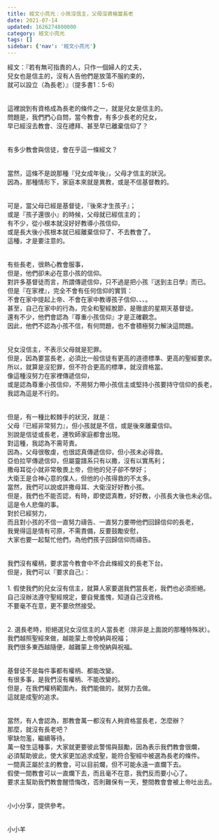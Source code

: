```yaml
---
title: 經文小亮光：小孩沒信主，父母沒資格當長老
date: 2021-07-14
updated: 1626274800000
category: 經文小亮光
tags: []
sidebar: {'nav': '經文小亮光'}
---
```


<div>經文：『若有無可指責的人，只作一個婦人的丈夫，</div>
<div>兒女也是信主的，沒有人告他們是放蕩不服約束的，</div>
<div>就可以設立（為長老）』（提多書1：5-6）</div>
<div> </div>
<div> </div>
<div>這裡說到有資格成為長老的條件之一，就是兒女是信主的。</div>
<div>問題是，我們捫心自問，當今教會，有多少長老的兒女，</div>
<div>早已經沒去教會、沒在禮拜、甚至早已離棄信仰了？</div>
<div> </div>
<div> </div>
<div>有多少教會與信徒，會在乎這一條經文？</div>
<div> </div>
<div> </div>
<div>當然，這條不是說那種『兒女成年後』，父母才信主的狀況。</div>
<div>因為，那種情形下，家庭本來就是異教，或是不信基督教的。</div>
<div> </div>
<div> </div>
<div>可是，當父母已經是基督徒，『後來才生孩子』；</div>
<div>或是『孩子還很小』的時候，父母就已經信主的；</div>
<div>有不少，從小根本就沒好好教導小孩信仰，</div>
<div>或是長大後小孩根本就已經離棄信仰了、不去教會了。</div>
<div>這種，才是要注意的。</div>
<div> </div>
<div> </div>
<div>有些長老，很熱心教會服事，</div>
<div>但是，他們卻未必在意小孩的信仰。</div>
<div>對許多基督徒而言，所謂傳遞信仰，只不過是把小孩『送到主日學』而已。</div>
<div>但是『在家裡』，完全不會有任何信仰的實質：</div>
<div>不會在家中提起上帝、不會在家中教導孩子信仰、、、。</div>
<div>甚至，自己在家中的行為，完全和聖經脫節，是徹底的星期天基督徒。</div>
<div>還有不少，他們會認為『尊重小孩信仰』才是正確觀念。</div>
<div>因此，他們不認為小孩不信，有何問題，也不會積極努力解決這問題。</div>
<div> </div>
<div> </div>
<div>兒女沒信主，不表示父母就是犯罪。</div>
<div>但是，因為要當長老，必須比一般信徒有更高的道德標準、更高的聖經要求。</div>
<div>所以，就算是沒犯罪，但不符合更高的標準，就沒資格當。</div>
<div>像這種沒努力在家裡傳遞信仰，</div>
<div>或是認為尊重小孩信仰，不用努力帶小孩信主或堅持小孩要持守信仰的長老，</div>
<div>我認為這是不行的。</div>
<div> </div>
<div> </div>
<div>但是，有一種比較棘手的狀況，就是：</div>
<div>父母『已經非常努力』，但小孩就是不信，或是後來離棄信仰。</div>
<div>別說是信徒或長老，連牧師家庭都會出現。</div>
<div>對這種，我認為不需苛責。</div>
<div>因為，父母很敬虔，也很認真傳遞信仰，但小孩未必得救。</div>
<div>亞伯拉罕傳遞信仰，但屬靈譜系只有以撒，沒有以實馬利；</div>
<div>撒母耳從小就非常敬畏上帝，但他的兒子卻不學好；</div>
<div>大衛王是合神心意的僕人，但他的小孩得救的不太多。</div>
<div>當然，我們可以說或許撒母耳、大衛沒好好教小孩。</div>
<div>但是，我們也不能否認，有時，即使認真教，好好教，小孩長大後也未必信。</div>
<div>這是令人悲傷的事。</div>
<div>對於已經努力，</div>
<div>而且對小孩的不信一直努力禱告、一直努力要帶他們回歸信仰的長老，</div>
<div>我覺得這是情有可原，不需責備，反要鼓勵安慰，</div>
<div>大家也要一起幫忙他們，為他們孩子回歸信仰而禱告。</div>
<div> </div>
<div> </div>
<div>我們沒有權柄，要求當今教會中不合此條經文的長老下台。</div>
<div>但是，我們可以『要求自己』：</div>
<div> </div>
<div>1.<span style="white-space:pre"> </span>假使我們的兒女沒有信主，就算人家要選我們當長老，我們也必須拒絕。</div>
<div>自己沒辦法遵守聖經規定，要自覺羞愧，知道自己沒資格。</div>
<div>不要毫不在意，更不要欣然接受。</div>
<div> </div>
<div> </div>
<div>2.<span style="white-space:pre"> </span>選長老時，拒絕選兒女沒信主的人當長老（除非是上面說的那種特殊狀）。</div>
<div>我們越照聖經來做，越能蒙上帝悅納與祝福；</div>
<div>我們很多東西越隨便，越難蒙上帝悅納與祝福。</div>
<div> </div>
<div> </div>
<div>基督徒不是每件事都有權柄、都能改變。</div>
<div>有很多事，是我們沒有權柄、不能改變的。</div>
<div>但是，在我們權柄範圍內，我們能做的，就努力去做。</div>
<div>這就是成聖的追求。</div>
<div> </div>
<div> </div>
<div>當然，有人會認為，那教會萬一都沒有人夠資格當長老，怎麼辦？</div>
<div>那麼，就沒有長老吧？</div>
<div>寧缺勿濫，繼續等待。</div>
<div>萬一發生這種事，大家就更要彼此警惕與鼓勵，因為表示我們教會很爛，</div>
<div>必須幫助彼此，使大家更加追求成聖，能符合聖經中被選為長老的條件。</div>
<div>一間真正屬於主的教會，可以目前爛，但不可能永遠一直爛下去。</div>
<div>假使一間教會可以一直爛下去，而且毫不在意，我們反而要小心了。</div>
<div>要求主幫助我們教會醒悟悔改，否則難保有一天，整間教會會被上帝吐出去。</div>
<div> </div>
<div> </div>
<div>小小分享，提供參考。</div>
<div> </div>
<div> </div>
<div>小小羊</div>
<div> </div>
